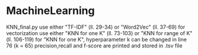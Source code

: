# MachineLearning

KNN_final.py
  use either "TF-IDF" (ll. 29-34) or "Word2Vec" (ll. 37-69) for vectorization
  use either "KNN for one K" (ll. 73-103) or "KNN for range of K" (ll. 106-119)
    for "KNN for one K", hyperparameter k can be changed in line 76 (k = 65)
  precision,recall and f-score are printed and stored in .tsv file
